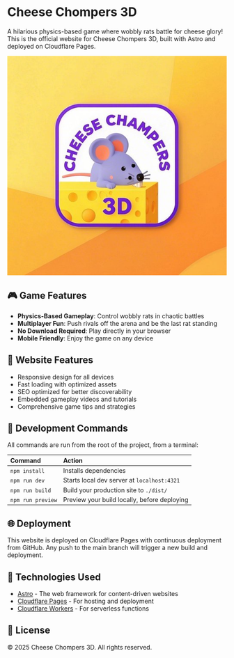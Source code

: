 # Cheese Chompers 3D

A hilarious physics-based game where wobbly rats battle for cheese glory! This is the official website for Cheese Chompers 3D, built with Astro and deployed on Cloudflare Pages.

![Cheese Chompers 3D](public/cheese_chompers_icon.png)

## 🎮 Game Features

- **Physics-Based Gameplay**: Control wobbly rats in chaotic battles
- **Multiplayer Fun**: Push rivals off the arena and be the last rat standing
- **No Download Required**: Play directly in your browser
- **Mobile Friendly**: Enjoy the game on any device

## 🚀 Website Features

- Responsive design for all devices
- Fast loading with optimized assets
- SEO optimized for better discoverability
- Embedded gameplay videos and tutorials
- Comprehensive game tips and strategies

## 🧞 Development Commands

All commands are run from the root of the project, from a terminal:

| Command                   | Action                                           |
| :------------------------ | :----------------------------------------------- |
| `npm install`             | Installs dependencies                            |
| `npm run dev`             | Starts local dev server at `localhost:4321`      |
| `npm run build`           | Build your production site to `./dist/`          |
| `npm run preview`         | Preview your build locally, before deploying     |

## 🌐 Deployment

This website is deployed on Cloudflare Pages with continuous deployment from GitHub. Any push to the main branch will trigger a new build and deployment.

## 🔧 Technologies Used

- [Astro](https://astro.build) - The web framework for content-driven websites
- [Cloudflare Pages](https://pages.cloudflare.com) - For hosting and deployment
- [Cloudflare Workers](https://workers.cloudflare.com) - For serverless functions

## 📝 License

© 2025 Cheese Chompers 3D. All rights reserved.
